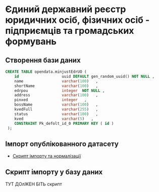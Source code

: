 # Єдиний державний реєстр юридичних осіб, фізичних осіб - підприємців та громадських формувань

## Створення бази даних

```sql
CREATE TABLE opendata.minjustEdrUO (
    id                   uuid DEFAULT gen_random_uuid() NOT NULL ,
    name                 varchar(100)   ,
    shortName            varchar(100)   ,
    edrpou               integer  NOT NULL ,
    address              varchar(100)   ,
    pinxed               integer   ,
    bossName             varchar(100)   ,
    kvedFull             varchar(255)   ,
    status               varchar(100)   ,
    kved                 varchar(5)   ,
    CONSTRAINT Pk_defolt_id_0 PRIMARY KEY ( id )
 );
```

## Імпорт опублікованного датасету

- [Скрипт імпорту та нормалізації](/minjust/01/edr_loader)

## Скрипт імпорту у базу даних

ТУТ ДОлЖЕН БІТЬ скрипт
